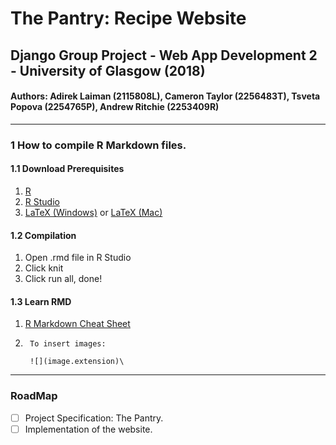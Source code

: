 # The Pantry: Recipe Website
## Django Group Project - Web App Development 2 - University of Glasgow (2018)
#### Authors: Adirek Laiman (2115808L), Cameron Taylor (2256483T), Tsveta Popova (2254765P), Andrew Ritchie (2253409R)
---
### 1 How to compile R Markdown files.
#### 1.1 Download Prerequisites
1. [R](https://cran.r-project.org/mirrors.html)
2. [R Studio](https://www.rstudio.com/products/rstudio/download/#download)
3. [LaTeX (Windows)](https://miktex.org/download) or [LaTeX (Mac)](https://www.tug.org/mactex/)

#### 1.2 Compilation
1. Open .rmd file in R Studio
2. Click knit
3. Click run all, done!

#### 1.3 Learn RMD
1. [R Markdown Cheat Sheet](https://www.rstudio.com/wp-content/uploads/2015/02/rmarkdown-cheatsheet.pdf)
2. ```
	To insert images:
	
	![](image.extension)\
	```
---
### RoadMap
- [ ] Project Specification: The Pantry.
- [ ] Implementation of the website.